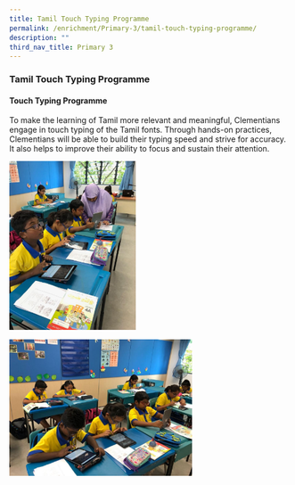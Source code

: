 ```yaml
---
title: Tamil Touch Typing Programme
permalink: /enrichment/Primary-3/tamil-touch-typing-programme/
description: ""
third_nav_title: Primary 3
---
```

### Tamil Touch Typing Programme

#### Touch Typing Programme

To make the learning of Tamil more relevant and meaningful, Clementians engage in touch typing of the Tamil fonts. Through hands-on practices, Clementians will be able to build their typing speed and strive for accuracy. It also helps to improve their ability to focus and sustain their attention.

<img src="/images/Touch%20Typing%20Programme1.jpg" 
     style="width:45%">
		 
<img src="/images/Touch%20Typing%20Programme2.jpg" 
     style="width:65%">